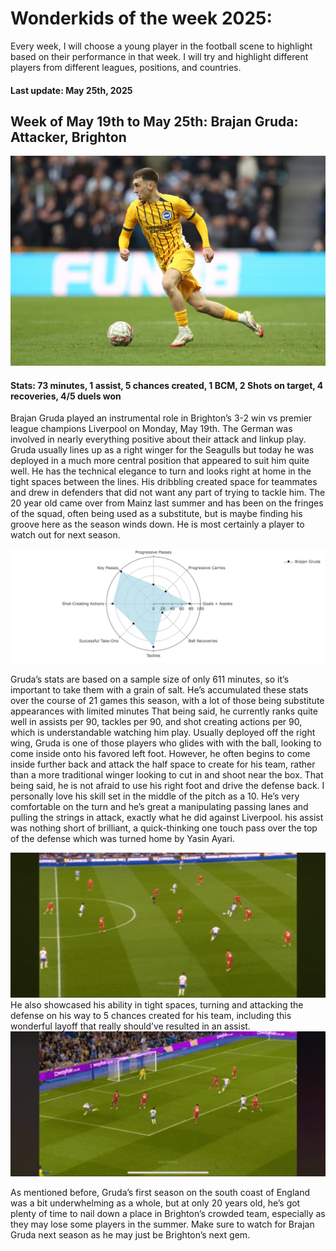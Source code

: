 # Wonderkids of the week 2025:

Every week, I will choose a young player in the football scene to
highlight based on their performance in that week. I will try and
highlight different players from different leagues, positions, and
countries.

#### Last update: May 25th, 2025

## Week of May 19th to May 25th: Brajan Gruda: Attacker, Brighton

![](Gruda/Brajan%20Gruda.jpeg)

#### Stats: 73 minutes, 1 assist, 5 chances created, 1 BCM, 2 Shots on target, 4 recoveries, 4/5 duels won

Brajan Gruda played an instrumental role in Brighton’s 3-2 win vs
premier league champions Liverpool on Monday, May 19th. The German was
involved in nearly everything positive about their attack and linkup
play. Gruda usually lines up as a right winger for the Seagulls but
today he was deployed in a much more central position that appeared to
suit him quite well. He has the technical elegance to turn and looks
right at home in the tight spaces between the lines. His dribbling
created space for teammates and drew in defenders that did not want any
part of trying to tackle him. The 20 year old came over from Mainz last
summer and has been on the fringes of the squad, often being used as a
substitute, but is maybe finding his groove here as the season winds
down. He is most certainly a player to watch out for next season.

![](Gruda/Gruda.png)

Gruda’s stats are based on a sample size of only 611 minutes, so it’s
important to take them with a grain of salt. He’s accumulated these
stats over the course of 21 games this season, with a lot of those being
substitute appearances with limited minutes That being said, he
currently ranks quite well in assists per 90, tackles per 90, and shot
creating actions per 90, which is understandable watching him play.
Usually deployed off the right wing, Gruda is one of those players who
glides with with the ball, looking to come inside onto his favored left
foot. However, he often begins to come inside further back and attack
the half space to create for his team, rather than a more traditional
winger looking to cut in and shoot near the box. That being said, he is
not afraid to use his right foot and drive the defense back. I
personally love his skill set in the middle of the pitch as a 10. He’s
very comfortable on the turn and he’s great a manipulating passing lanes
and pulling the strings in attack, exactly what he did against
Liverpool. his assist was nothing short of brilliant, a quick-thinking
one touch pass over the top of the defense which was turned home by
Yasin Ayari.

<center>

<img src="Gruda/Gruda%20A.gif" width="550" />

</center>
He also showcased his ability in tight spaces, turning and attacking the
defense on his way to 5 chances created for his team, including this
wonderful layoff that really should’ve resulted in an assist.
<center>
<img src="Gruda/Gruda%20B.gif" width="550" />
</center>

As mentioned before, Gruda’s first season on the south coast of England
was a bit underwhelming as a whole, but at only 20 years old, he’s got
plenty of time to nail down a place in Brighton’s crowded team,
especially as they may lose some players in the summer. Make sure to
watch for Brajan Gruda next season as he may just be Brighton’s next
gem.
